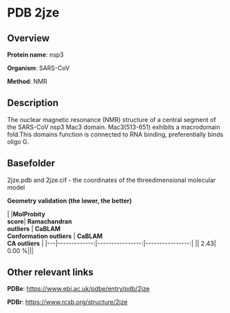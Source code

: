 # PDB 2jze

## Overview

**Protein name**: nsp3

**Organism**: SARS-CoV

**Method**: NMR

## Description

The nuclear magnetic resonance (NMR) structure of a central segment of the SARS-CoV nsp3 Mac3 domain. Mac3(513-651) exhibits a macrodomain fold.This domains function is connected to RNA binding, preferentially binds oligo G.

## Basefolder

2jze.pdb and 2jze.cif - the coordinates of the threedimensional molecular model




**Geometry validation (the lower, the better)**

|   |**MolProbity<br>score**| **Ramachandran<br>outliers** | **CaBLAM<br>Conformation outliers** | **CaBLAM<br>CA outliers** |
|---|-------------:|----------------:|----------------:|
||  2.43|  0.00 %|||


## Other relevant links 
**PDBe**:  https://www.ebi.ac.uk/pdbe/entry/pdb/2jze
 
**PDBr**: https://www.rcsb.org/structure/2jze 

